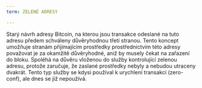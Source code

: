```yaml
---
term: ZELENÉ ADRESY

---
```

Starý návrh adresy Bitcoin, na kterou jsou transakce odeslané na tuto adresu předem schváleny důvěryhodnou třetí stranou. Tento koncept umožňuje stranám přijímajícím prostředky prostřednictvím této adresy považovat je za okamžitě důvěryhodné, aniž by musely čekat na zařazení do bloku. Spoléhá na důvěru vloženou do služby kontrolující zelenou adresu, protože zaručuje, že zaslané prostředky nebyly a nebudou utraceny dvakrát. Tento typ služby se kdysi používal k urychlení transakcí (zero-conf), ale dnes se již nepoužívá.